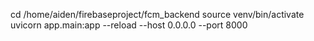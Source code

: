 cd /home/aiden/firebaseproject/fcm_backend
source venv/bin/activate
uvicorn app.main:app --reload --host 0.0.0.0 --port 8000